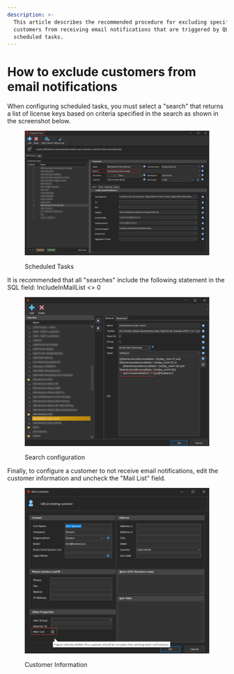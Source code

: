 ```yaml
---
description: >-
  This article describes the recommended procedure for excluding specific
  customers from receiving email notifications that are triggered by QLM's
  scheduled tasks.
---
```


# How to exclude customers from email notifications

When configuring scheduled tasks, you must select a "search" that returns a list of license keys based on criteria specified in the search as shown in the screenshot below.

<figure><img src="../.gitbook/assets/image.png" alt=""><figcaption><p>Scheduled Tasks</p></figcaption></figure>

It is recommended that all "searches" include the following statement in the SQL field: IncludeInMailList <> 0

<figure><img src="../.gitbook/assets/image (1).png" alt=""><figcaption><p>Search configuration</p></figcaption></figure>

Finally, to configure a customer to not receive email notifications, edit the customer information and uncheck the "Mail List" field.

<figure><img src="../.gitbook/assets/image (3).png" alt=""><figcaption><p>Customer Information</p></figcaption></figure>

